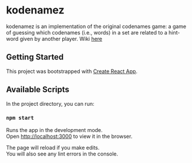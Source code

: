 # kodenamez

kodenamez is an implementation of the original codenames game: a game of guessing which codenames (i.e., words) in a set are related to a hint-word given by another player. Wiki [here](https://en.wikipedia.org/wiki/Codenames_(board_game))





## Getting Started

This project was bootstrapped with [Create React App](https://github.com/facebook/create-react-app).

## Available Scripts

In the project directory, you can run:

### `npm start`

Runs the app in the development mode.\
Open [http://localhost:3000](http://localhost:3000) to view it in the browser.

The page will reload if you make edits.\
You will also see any lint errors in the console.
